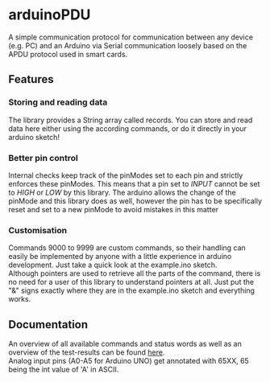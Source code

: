 # arduinoPDU
A simple communication protocol for communication between any device (e.g. PC) and an Arduino via Serial communication loosely based 
on the APDU protocol used in smart cards. 
## Features 
### Storing and reading data 
The library provides a String array called records. You can store and read data here either using the according 
commands, or do it directly in your arduino sketch! 
### Better pin control
Internal checks keep track of the pinModes set to each pin and strictly enforces these pinModes. 
This means that a pin set to _INPUT_ cannot be set to _HIGH_ or _LOW_ by this library. 
The arduino allows the change of the pinMode and this library does as well, however the pin has to be specifically reset 
and set to a new pinMode to avoid mistakes in this matter
### Customisation 
Commands 9000 to 9999 are custom commands, so their handling can easily be implemented by anyone with a little experience 
in arduino development. Just take a quick look at the example.ino sketch. <br />
Although pointers are used to retrieve all the parts of the command, there is no need for a user of this library to 
understand pointers at all. Just put the "&" signs exactly where they are in the example.ino sketch 
and everything works. 
## Documentation
An overview of all available commands and status words as well as an overview of the test-results can be found
[here](https://lukasbeckercode.github.io/ArduinoPDU/). <br />
Analog input pins (A0-A5 for Arduino UNO) get annotated with 65XX, 65 being the int value of 'A' in ASCII.
